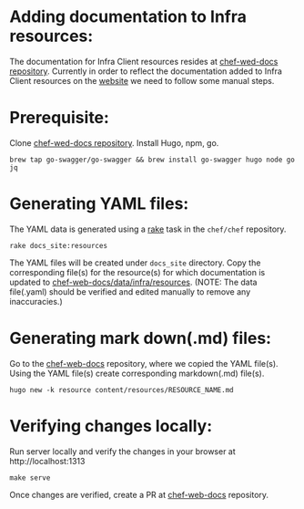 # Adding documentation to Infra resources:
The documentation for Infra Client resources resides at [chef-wed-docs repository](https://github.com/chef/chef-web-docs/).
Currently in order to reflect the documentation added to Infra Client resources on the [website](https://docs.chef.io/) we need to follow some manual steps.

# Prerequisite:
Clone [chef-wed-docs repository](https://github.com/chef/chef-web-docs/). Install Hugo, npm, go.

`brew tap go-swagger/go-swagger && brew install go-swagger hugo node go jq`

# Generating YAML files:
The YAML data is generated using a [rake](https://github.com/chef/chef/blob/main/tasks/docs.rb) task in the `chef/chef` repository.

`rake docs_site:resources`

The YAML files will be created under `docs_site` directory. Copy the corresponding file(s) for the resource(s) for which documentation is updated to [chef-web-docs/data/infra/resources](https://github.com/chef/chef-web-docs/tree/main/data/infra/resources).
(NOTE: The data file(.yaml) should be verified and edited manually to remove any inaccuracies.)

# Generating mark down(.md) files:
Go to the [chef-web-docs](https://github.com/chef/chef-web-docs/) repository, where we copied the YAML file(s).
Using the YAML file(s) create corresponding markdown(.md) file(s).

`hugo new -k resource content/resources/RESOURCE_NAME.md`

# Verifying changes locally:
Run server locally and verify the changes in your browser at http://localhost:1313

`make serve`

Once changes are verified, create a PR at [chef-web-docs](https://github.com/chef/chef-web-docs/) repository.